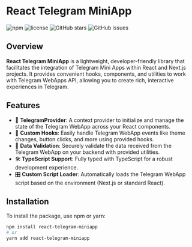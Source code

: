 # React Telegram MiniApp

![npm](https://img.shields.io/npm/v/react-telegram-miniapp)
![license](https://img.shields.io/npm/l/react-telegram-miniapp)
![GitHub stars](https://img.shields.io/github/stars/codedpro/react-telegram-miniapp)
![GitHub issues](https://img.shields.io/github/issues/codedpro/react-telegram-miniapp)

## Overview

**React Telegram MiniApp** is a lightweight, developer-friendly library that facilitates the integration of Telegram Mini Apps within React and Next.js projects. It provides convenient hooks, components, and utilities to work with Telegram WebApps API, allowing you to create rich, interactive experiences in Telegram.

## Features

- 🌟 **TelegramProvider**: A context provider to initialize and manage the state of the Telegram WebApp across your React components.
- 🔄 **Custom Hooks**: Easily handle Telegram WebApp events like theme changes, button clicks, and more using provided hooks.
- 🔐 **Data Validation**: Securely validate the data received from the Telegram WebApp on your backend with provided utilities.
- 🛠️ **TypeScript Support**: Fully typed with TypeScript for a robust development experience.
- 🎛️ **Custom Script Loader**: Automatically loads the Telegram WebApp script based on the environment (Next.js or standard React).

## Installation

To install the package, use npm or yarn:

```bash
npm install react-telegram-miniapp
# or
yarn add react-telegram-miniapp
